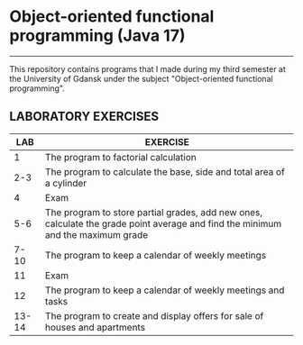 # Object-oriented functional programming (Java 17)

---

This repository contains programs that I made during my third semester at the University of Gdansk under the subject "Object-oriented functional programming".

## LABORATORY EXERCISES

| LAB   | EXERCISE                                                                                                                        |
| ----- | ------------------------------------------------------------------------------------------------------------------------------- |
| 1     | The program to factorial calculation                                                                                            |
| 2-3   | The program to calculate the base, side and total area of a cylinder                                                            |
| 4     | Exam                                                                                                                            |
| 5-6   | The program to store partial grades, add new ones, calculate the grade point average and find the minimum and the maximum grade |
| 7-10  | The program to keep a calendar of weekly meetings                                                                               |
| 11    | Exam                                                                                                                            |
| 12    | The program to keep a calendar of weekly meetings and tasks                                                                     |
| 13-14 | The program to create and display offers for sale of houses and apartments                                                      |
